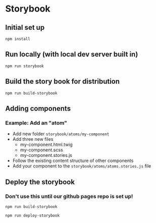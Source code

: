 # Storybook

## Initial set up
`npm install`

## Run locally (with local dev server built in)
`npm run storybook`

## Build the story book for distribution
`npm run build-storybook`

## Adding components
### Example: Add an "atom"
* Add new folder `storybook/atoms/my-component`
* Add three new files
  * my-component.html.twig
  * my-component.scss
  * my-component.stories.js
* Follow the existing content structure of other components
* Add your component to the `storybook/atoms/atoms.stories.js` file

## Deploy the storybook
### Don't use this until our github pages repo is set up!
`npm run build-storybook`

`npm run deploy-storybook`
